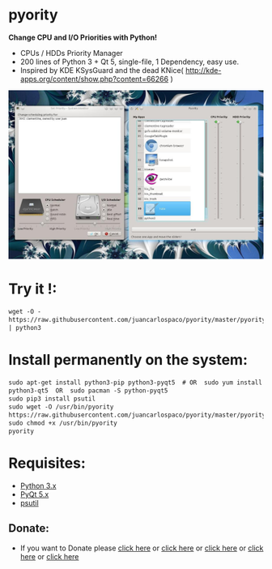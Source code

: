 pyority
=======

**Change CPU and I/O Priorities with Python!**

- CPUs / HDDs Priority Manager
- 200 lines of Python 3 + Qt 5, single-file, 1 Dependency, easy use.
- Inspired by KDE KSysGuard and the dead KNice( http://kde-apps.org/content/show.php?content=66266 )


![screenshot](https://raw.githubusercontent.com/juancarlospaco/pyority/master/temp.jpg)


# Try it !:

```
wget -O - https://raw.githubusercontent.com/juancarlospaco/pyority/master/pyority.py | python3
```

# Install permanently on the system:

```
sudo apt-get install python3-pip python3-pyqt5  # OR  sudo yum install python3-qt5  OR  sudo pacman -S python-pyqt5
sudo pip3 install psutil
sudo wget -O /usr/bin/pyority https://raw.githubusercontent.com/juancarlospaco/pyority/master/pyority.py
sudo chmod +x /usr/bin/pyority
pyority
```

# Requisites:

- [Python 3.x](https://www.python.org "Python Homepage")
- [PyQt 5.x](http://www.riverbankcomputing.co.uk/software/pyqt/download5 "PyQt5 Homepage")
- [psutil](https://pypi.python.org/pypi?:action=display&name=psutil#downloads "psutil on pypi")

Donate:
-------

- If you want to Donate please [click here](http://www.icrc.org/eng/donations/index.jsp) or [click here](http://www.atheistalliance.org/support-aai/donate) or [click here](http://www.msf.org/donate) or [click here](http://richarddawkins.net/) or [click here](http://www.supportunicef.org/)
